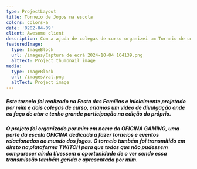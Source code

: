 ```yaml
---
type: ProjectLayout
title: Torneio de Jogos na escola
colors: colors-a
date: '0202-04-09'
client: Awesome client
description: Com a ajuda de colegas de curso organizei um Torneio de um jogos.
featuredImage:
  type: ImageBlock
  url: /images/Captura de ecrã 2024-10-04 164139.png
  altText: Project thumbnail image
media:
  type: ImageBlock
  url: /images/val.png
  altText: Project image
---
```

##### Este torneio foi realizado na Festa das Famílias e inicialmente projetado por mim e dois colegas de curso, criamos um vídeo de divulgação onde eu faço de ator e tenho grande participação na edição do  próprio.

##### O projeto foi organizado por mim em nome da OFICINA GAMING, uma parte da escola OFICINA dedicada a fazer torneios e eventos relacionados ao mundo dos jogos. O torneio também foi transmitido em direto na plataforma TWITCH para que todos que não pudessem comparecer ainda tivessem a oportunidade de o ver sendo essa transmissão também gerida e apresentada por mim.

